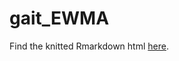 # gait_EWMA

Find the knitted Rmarkdown html [here](https://saebragani.github.io/projects/gaitMonitoringEWMA).
